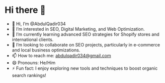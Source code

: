 # Hi there 👋

- 👋 Hi, I’m @AbdulQadir034
- 👀 I’m interested in SEO, Digital Marketing, and Web Optimization.
- 🌱 I’m currently learning advanced SEO strategies for Shopify stores and international clients.
- 💞️ I’m looking to collaborate on SEO projects, particularly in e-commerce and local business optimizations.
- 📫 How to reach me: abdulqadir034@gmail.com
- 😄 Pronouns: He/Him
- ⚡ Fun fact: I enjoy exploring new tools and techniques to boost organic search rankings!

